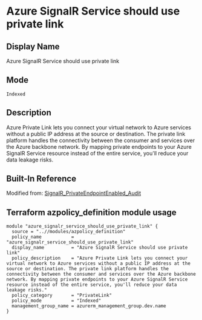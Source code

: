 # Azure SignalR Service should use private link

## Display Name

Azure SignalR Service should use private link

## Mode

`Indexed`

## Description

Azure Private Link lets you connect your virtual network to Azure services without a public IP address at the source or destination. The private link platform handles the connectivity between the consumer and services over the Azure backbone network. By mapping private endpoints to your Azure SignalR Service resource instead of the entire service, you'll reduce your data leakage risks.

## Built-In Reference

Modified from: [SignalR_PrivateEndpointEnabled_Audit](https://github.com/Azure/azure-policy/blob/master/built-in-policies/policyDefinitions/SignalR/SignalR_PrivateEndpointEnabled_Audit.json)

Terraform azpolicy_definition module usage
-----

```hcl
module "azure_signalr_service_should_use_private_link" {
  source = "..//modules/azpolicy_definition"
  policy_name           = "azure_signalr_service_should_use_private_link"
  display_name          = "Azure SignalR Service should use private link"
  policy_description    = "Azure Private Link lets you connect your virtual network to Azure services without a public IP address at the source or destination. The private link platform handles the connectivity between the consumer and services over the Azure backbone network. By mapping private endpoints to your Azure SignalR Service resource instead of the entire service, you'll reduce your data leakage risks."
  policy_category       = "PrivateLink"
  policy_mode           = "Indexed"
  management_group_name = azurerm_management_group.dev.name
}
```
